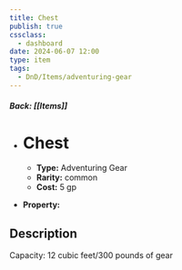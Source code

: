 ```yaml
---
title: Chest
publish: true
cssclass:
  - dashboard
date: 2024-06-07 12:00
type: item
tags:
  - DnD/Items/adventuring-gear
---
```


##### Back: [[Items]]

- # Chest

    - **Type:** Adventuring Gear
    - **Rarity:** common
    - **Cost:** 5 gp
- **Property:** 



## Description 

Capacity: 12 cubic feet/300 pounds of gear 

